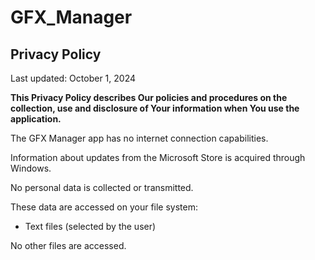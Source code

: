 # GFX_Manager

## Privacy Policy
Last updated: October 1, 2024

**This Privacy Policy describes Our policies and procedures on the collection, use and disclosure of Your information when You use the application.**

The GFX Manager app has no internet connection capabilities.

Information about updates from the Microsoft Store is acquired through Windows.

No personal data is collected or transmitted.

These data are accessed on your file system:

- Text files (selected by the user)

No other files are accessed.
